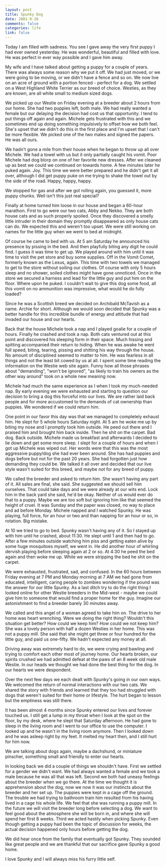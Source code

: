 ```yaml
--- 
layout: post
title: Spunky Dog
date: 2001-9-26
comments: false
categories: life
link: false
---
```

Today I am filled with sadness. You see I gave away the very first puppy I had ever owned yesterday. He was wonderful, beautiful and filled with love. He was perfect in ever way possible and I gave him away.

My wife and I have talked about getting a puppy for a couple of years. There was always some reason why we put          it off. We had just moved, or we were going to be moving, or we didn't have a fence and so on. We now live on an          acre of ground with a portion fenced - perfect for a dog. We settled on a West Highland White Terrier as our breed of          choice. Westies, as they are known, are all white small to medium sized dogs.

We picked up our Westie on Friday evening at a breeder about 2 hours from our home. She had two puppies left, both          male. We had really wanted a female but our delaying the decision had cost us that opportunity. I tend to put things off          again and again. Michele gets frustrated with this and we sometimes end up doing something impulsively to offset how we          both feel. She's upset that we didn't do this in the first place and I'm upset that I can't be more flexible. We picked one          of the two males and signed the papers. He was all ours.

We hadn't gone a mile from their house when he began to throw up all over Michele. We had a towel with us but it          only partially caught his vomit. Poor Michele had dog blorp on one of her favorite new dresses. After we cleaned up          as best we could we continued on towards home. A few minutes later he puked again. Joy. This time we were better prepared          and he didn't get it all over, although I did get puppy puke on me trying to shake the towel out by the side of          the road. Happy, happy, happy.

We stopped for gas and after we got rolling again, you guessed it, more puppy chunks. Well isn't this just real special?

Finally at home turned him loose in our house and began a 60-hour marathon. First to go were our two cats, Abby          and Nekko. They are both house cats and as such properly spoiled. Once they discovered a smelly little intruder in their          domain they promptly disappeared as only house cats can do. We expected this and weren't too upset. We were still          working on names for the little guy when we went to bed at midnight.

Of course he came to bed with us. At 5 am Saturday he announced his presence by pissing in the bed. And then          playfully biting any digit he could find. I guess it was time to get up. We played around with him until it was time          to visit the pet store and buy some supplies. Off in the Vomit Comet, formerly known as the Lexus, again. This          time with two towels we managed to get to the store without soiling our clothes. Of course with only 5 hours          sleep and no shower, soiled clothes might have gone unnoticed. Once in the store we secured a harness and lead for          the little guy and put him on the floor. Where upon he puked. I couldn't wait to give this dog some food, all this          vomit on no ammunition was impressive, what would he do fully loaded?

Since he was a Scottish breed we decided on Archibald McTavish as a name. Archie for short. Although we would          soon decided that Spunky was a better handle for this incredible bundle of energy and attitude that had invaded our house          and our hearts.

Back that the house Michele took a nap and I played goalie for a couple of hours. Finally he crashed and took a nap.          Both cats ventured out at this point and discovered his sleeping form in their space. Much hissing and spitting          accompanied their return to hiding. When he was awake he went full speed, biting, tearing, pissing and shitting his          way through the house. No amount of disciplined seemed to matter to him. He was fearless in all things and not the          least bit cowed by us at all. I spent some time reading the information on the Westie web site again. Funny how all          those phrases about "demanding", "won't be ignored", "as likely to train his owners as the other way around" took on a          whole new meaning now.

Michele had much the same experience as I when I took my much-needed nap. By early evening we were exhausted and          starting to question our decision to bring a dog this forceful into our lives. We are rather laid back people and          for more accustomed to the demands of cat ownership than puppies. We wondered if we could return him.

One point in our favor this day was that we managed to completely exhaust him. He slept for 5 whole hours Saturday          night. At 5 am he woke me up by biting my nose and I promptly took him outside. He peed out there and I praised him          and brought him back inside. Then he shit on the carpet. Bad dog. Back outside. Michele made us breakfast and          afterwards I decided to lie down and get some more sleep. I slept for a couple of hours and when I got up Michele          was wiped out. Her words were that this was the most aggressive puppy/dog she had ever been around. She has had          puppies and dogs before but not for the past 20 years. She had forgotten just how demanding they could be. We talked          it all over and decided that our live style wasn't suited for this breed, and maybe not for any breed of puppy.

We called the breeder and asked to return him. She wasn't having any part of it. All sales are final, she said. She          suggested we should sell him ourselves. That could take days and we were already at our wits end. Lock him in the          back yard she said, he'd be okay. Neither of us would ever do that to a puppy. Maybe we are too soft but ignoring him          like that seemed the height of cruel.  It was Sunday and the paper was closed, no way to place and ad before Monday.          Michele napped and I watched Spunky. He was playing, full force, for an hour or two and than napping for an hour or so,          in rotation. Big mistake.

At 10 we tried to go to bed. Spunky wasn't having any of it. So I stayed up with him until he crashed, about 11:30.          He slept until 1 and then had to go. After a few minutes outside watching him piss and getting eaten alive by some          huge mosquitoes myself, we went in. He did another hour of whirling dervish playing before sleeping again at 2 or so.          At 4:30 he peed the bed again and then woke me up. While we were stripping the bed he shit on the carpet.

We were exhausted, frustrated, sad, and confused. In the 60 hours between Friday evening at 7 PM and Monday          morning at 7 AM we had gone from educated, intelligent, caring people to zombies wondering if the pound was the answer          for our little Spunky. As a last ditch try to do the right thing I looked online for other Westie breeders in the          Mid-west - maybe we could give him to someone that would find a proper home for the guy. Imagine our astonishment to          find a breeder barely 30 minutes away.

We called and this angel of a woman agreed to take him on.  The drive to her home was heart wrenching. Were we doing          the right thing? Wouldn't this situation get better? How could we keep him? How could we not keep him? She was a lovely          person with half a dozen Westies in her home. This was not a puppy mill. She said that she might get three or four          hundred for the little guy, and paid us one-fifty. We hadn't expected any money at all.

Driving away was extremely hard to do, we were crying and bawling and trying to comfort each other most of journey          home. Our hearts broken, our spirits crushed we had admitted defeat at the paws of an 8 week old male Westie. In our          heads we thought we had done the best thing for the dog. In our hearts we were despondent.

Over the next few days we each dealt with Spunky's going in our own ways. We welcomed the return of normal          interactions with our two cats. We shared the story with friends and learned that they too had struggled with dogs that          weren't suited for their home or lifestyle. The hurt began to lesson but the emptiness was still there.

It has been almost 4 months since Spunky entered our lives and forever touched us. I still get a lump in my throat          when I look at the spot on the floor, by my desk, where he slept that Saturday afternoon. He had gone to sleep in the          living room and I went to our office to use the computer. I looked up and he wasn't in the living room anymore. Then I          looked down and he was asleep right by my feet. It melted my heart then, and I still hurt for him now.

We are talking about dogs again, maybe a dachshund, or miniature pinscher, something small and friendly          to enter our hearts.

In looking back we did a couple of things we shouldn't have. First we settled for a gender we didn't want.          We had always wanted a female and we took a male because he was all that was left. Second we both had uneasy feelings about          the breeder when we go there. At the time we thought it is apprehension about the dog, now we now it was our instincts about          the breeder and her set up. The puppies were kept in a cage off the ground. The trouble we had trying to bathroom          train him resulted from his having lived in a cage his whole life. We feel that she was running a puppy mill. In the          future we will visit the breeder long before selecting a dog. We want to feel good about the atmosphere she will be born in,          and where she will spend her first 8 weeks. Third we acted hastily when picking Spunky. Even though getting a puppy had          been the topic of discussion for weeks, the actual decision happened only hours before getting the dog.

We did hear once from the family that eventually got Spunky. They sounded like great people and we are thankful that          our sacrifice gave Spunky a good home.

I love Spunky and I will always miss his furry little self.
